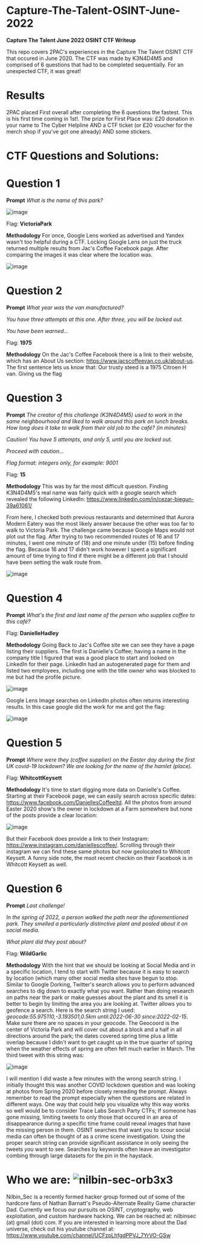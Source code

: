 # Capture-The-Talent-OSINT-June-2022
<b>Capture The Talent June 2022 OSINT CTF Writeup</b>

This repo covers 2PAC's experiences in the Capture The Talent OSINT CTF that occured in June 2020. The CTF was made by K3N4D4M5 and comprised of 6 questions that had to be completed sequentially. For an unexpected CTF, it was great!

# Results
2PAC placed First overall after completing the 6 questions the fastest. This is his first time coming in 1st!. The prize for First Place was: £20 donation in your name to The Cyber Helpline AND a CTF ticket (or £20 voucher for the merch shop if you've got one already)  AND some stickers. 

# CTF Questions and Solutions:

# Question 1

**Prompt**
_What is the name of this park?_

![image](https://user-images.githubusercontent.com/85370905/175777886-34a18906-b574-45b7-9b21-c2123b54d12c.png)

Flag: **VictoriaPark**

**Methodology**
For once, Google Lens worked as advertised and Yandex wasn't too helpful during a CTF. Locking Google Lens on just the truck returned multiple results from Jac's Coffee Facebook page. After comparing the images it was clear where the location was.

![image](https://user-images.githubusercontent.com/85370905/175778041-5b6690c7-5831-46f2-a422-777019285cdd.png)

# Question 2

**Prompt**
_What year was the van manufactured?_

_You have three attempts at this one. After three, you will be locked out._

_You have been warned..._

Flag: **1975**

**Methodology**
On the Jac's Coffee Facebook there is a link to their website, which has an About Us section: https://www.jacscoffeevan.co.uk/about-us. The first sentence lets us know that: Our trusty steed is a 1975 Citroen H van. Giving us the flag

# Question 3

**Prompt**
_The creator of this challenge (K3N4D4M5) used to work in the same neighbourhood and liked to walk around this park on lunch breaks. How long does it take to walk from their old job to the café? (in minutes)_

_Caution! You have 5 attempts, and only 5, until you are locked out._

_Proceed with caution..._

_Flag format: integers only, for example: 9001_

Flag: **15**

**Methodology**
This was by far the most difficult question. Finding K3N4D4M5's real name was fairly quick with a google search which revealed the following LinkedIn: https://www.linkedin.com/in/cezar-biegun-39a61061/

From here, I checked both previous restaurants and determined that Aurora Modern Eatery was the most likely answer because the other was too far to walk to Victoria Park. The challenge came because Google Maps would not plot out the flag. After trying to two recommended routes of 16 and 17 minutes, I went one minute of (18) and one minute under (15) before finding the flag. Because 16 and 17 didn't work however I spent a significant amount of time trying to find if there might be a different job that I should have been setting the walk route from.

![image](https://user-images.githubusercontent.com/85370905/175778392-0b9a50d8-5ce0-40c9-b9a2-d1dbd15aba66.png)

# Question 4

**Prompt**
_What's the first and last name of the person who supplies coffee to this café?_

Flag: **DanielleHadley**

**Methodology**
Going Back to Jac's Coffee site we can see they have a page listing their suppliers. The first is Danielle's Coffee; having a name in the company title I figured that was a good place to start and looked on LinkedIn for their page. LinkedIn had an autogenerated page for them and listed two employees, including one with the title owner who was blocked to me but had the profile picture.

![image](https://user-images.githubusercontent.com/85370905/175778474-d5e52b48-2606-472e-99fd-e19ca7a55190.png)

Google Lens Image searches on LinkedIn photos often returns interesting results. In this case google did the work for me and got the flag:

![image](https://user-images.githubusercontent.com/85370905/175778510-dce79852-672d-4ec5-81a3-90d76d1ee24a.png)

# Question 5

**Prompt**
_Where were they (coffee supplier) on the Easter day during the first UK covid-19 lockdown? We are looking for the name of the hamlet (place)._

Flag: **WhitcottKeysett**

**Methodology**
It's time to start digging more data on Danielle's Coffee. Starting at their Facebook page, we can easily search across specific dates: https://www.facebook.com/DaniellesCoffeeltd. All the photos from around Easter 2020 show's the owner in lockdown at a Farm somewhere but none of the posts provide a clear location:

![image](https://user-images.githubusercontent.com/85370905/175778668-6beec5a5-416a-4fe7-a810-d05a2fea8636.png)

But their Facebook does provide a link to their Instagram: https://www.instagram.com/daniellescoffee/. Scrolling through their instagram we can find these same photos but now geolocated to Whitcott Keysett. A funny side note, the msot recent checkin on their Facebook is in Whitcott Keysett as well.

# Question 6

**Prompt**
_Last challenge!_

_In the spring of 2022, a person walked the path near the aforementioned park. They smelled a particularly distinctive plant and posted about it on social media._

_What plant did they post about?_

Flag: **WildGarlic**

**Methodology**
With the hint that we should be looking at Social Media and in a specific location, I tend to start with Twitter because it is easy to search by location (which many other social media sites have begun to stop. Similar to Google Dorking, Twitter's search allows you to perform advanced searches to dig down to exactly what you want. Rather than doing research on paths near the park or make guesses about the plant and its smell it is better to begin by limiting the area you are looking at. Twitter allows you to geofence a search. Here is the search string I used: _geocode:55.975110,-3.193501,0.5km until:2022-06-30 since:2022-02-15_. Make sure there are no spaces in your geocode. The Geocoord is the center of Victoria Park and will cover out about a block and a half in all directions around the park; the dates covered spring time plus a little overlap because I didn't want to get caught up in the true quarter of spring when the weather effects of spring are often felt much earlier in March. The third tweet with this string was:

![image](https://user-images.githubusercontent.com/85370905/175778861-3595cfd8-6b50-4ffe-8929-a79beeecee88.png)

I will mention I did waste a few minutes with the wrong search string. I initially thought this was another COVID lockdown question and was looking at photos from Spring 2020 before closely rereading the prompt. Always remember to read the prompt especially when the questions are related in different ways. One way that could help you visualize why this way works so well would be to consider Trace Labs Search Party CTFs; If someone has gone missing, limiting tweets to only those that occured in an area of disappearance during a specific time frame could reveal images that have the missing person in them. OSINT searches that want you to scour social media can often be thought of as a crime scene investigation. Using the proper search string can provide significant assistance in only seeing the tweets _you_ want to see. Searches by keywords often leave an investigator combing through large datasets for the pin in the haystack.

# Who we are: ![nilbin-sec-orb3x3](https://user-images.githubusercontent.com/85370905/121083132-0ad60580-c7ad-11eb-90d8-ed91622db41f.png)
Nilbin_Sec is a recently formed hacker group formed out of some of the hardcore fans of Nathan Barnatt's Pseudo-Alternate Reality Game character Dad. Currently we focus our pursuits on OSINT, cryptography, web exploitation, and custom hardware hacking. We can be reached at: nilbinsec (at) gmail (dot) com. If you are interested in learning more about the Dad universe, check out his youtube channel at: https://www.youtube.com/channel/UCFzpLhfgdPPVJ_7YrVO-GSw
